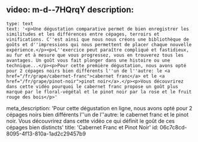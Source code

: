 video: m-d--7HQrqY
description:
  -
    type: text
    text: '<p>Une dégustation comparative permet de bien enregistrer les similitudes et les différences entre cépages, terroirs et vinifications. C''est ainsi que nous nous créons une bibliothèque de goûts et d''impressions qui nous permettent de placer chaque nouvelle expérience.</p><p>L''exercice peut paraître compliqué et fastidieux, au fur et à mesure que vous progressez, vous en trouverez tous les avantages. Un goût vous fait plonger dans une histoire ou une technique...</p><p>Pour cette première dégustation, nous avons opté pour 2 cépages noirs bien différents l''un de l''autre: le <a href="/fr/grape/cabernet-franc">cabernet franc</a> et le <a href="/fr/grape/pinot-noir">pinot noir</a>.</p><p>Vous découvrirez dans cette vidéo pourquoi le cabernet franc propose un goût plus marqué par le floral-végétal et le pinot noir par la rose et le fruit rouge des bois</p>'
meta_description: 'Pour cette dégustation en ligne, nous avons opté pour 2 cépages noirs bien différents l''un de l''autre: le cabernet franc et le pinot noir. Vous découvrirez dans cette vidéo ce qui définit le goût de ces cépages bien distincts'
title: 'Cabernet Franc et Pinot Noir'
id: 06c7c8cd-8095-4f13-810a-1ad2c29457b9

